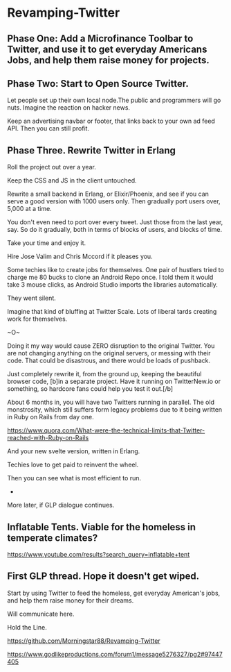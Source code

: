 # Revamping-Twitter

## Phase One: Add a Microfinance Toolbar to Twitter, and use it to get everyday Americans Jobs, and help them raise money for projects.

## Phase Two: Start to Open Source Twitter.

Let people set up their own local node.The public and programmers will go nuts. Imagine the reaction on hacker news. 

Keep an advertising navbar or footer, that links back to your own ad feed API. Then you can still profit.

## Phase Three. Rewrite Twitter in Erlang

Roll the project out over a year. 

Keep the CSS and JS in the client untouched. 

Rewrite a small backend in Erlang, or Elixir/Phoenix, and see if you can serve a good version with 1000 users only. Then gradually port users over, 5,000 at a time.

You don't even need to port over every tweet. Just those from the last year, say. So do it gradually, both in terms of blocks of users, and blocks of time. 

Take your time and enjoy it. 

Hire Jose Valim and Chris Mccord if it pleases you.

Some techies like to create jobs for themselves. One pair of hustlers tried to charge me 80 bucks to clone an Android Repo once. I told them it would take 3 mouse clicks, as Android Studio imports the libraries automatically. 

They went silent. 

Imagine that kind of bluffing at Twitter Scale. Lots of liberal tards creating work for themselves. 

~O~

Doing it my way would cause ZERO disruption to the original Twitter. You are not changing anything on the original servers, or messing with their code. That could be disastrous, and there would be loads of pushback. 

Just completely rewrite it, from the ground up, keeping the beautiful browser code, [b]in a separate project. Have it running on TwitterNew.io or something, so hardcore fans could help you test it out.[/b] 

About 6 months in, you will have two Twitters running in parallel. The old monstrosity, which still suffers form legacy problems due to it being written in Ruby on Rails from day one. 

https://www.quora.com/What-were-the-technical-limits-that-Twitter-reached-with-Ruby-on-Rails

And your new svelte version, written in Erlang. 

Techies love to get paid to reinvent the wheel. 

Then you can see what is most efficient to run.  


 



*

More later, if GLP dialogue continues. 

## Inflatable Tents. Viable for the homeless in temperate climates?

https://www.youtube.com/results?search_query=inflatable+tent

## First GLP thread. Hope it doesn't get wiped. 

Start by using Twitter to feed the homeless, get everyday American's jobs, and help them raise money for their dreams.

Will communicate here. 

Hold the Line.

https://github.com/Morningstar88/Revamping-Twitter

https://www.godlikeproductions.com/forum1/message5276327/pg2#97447405
